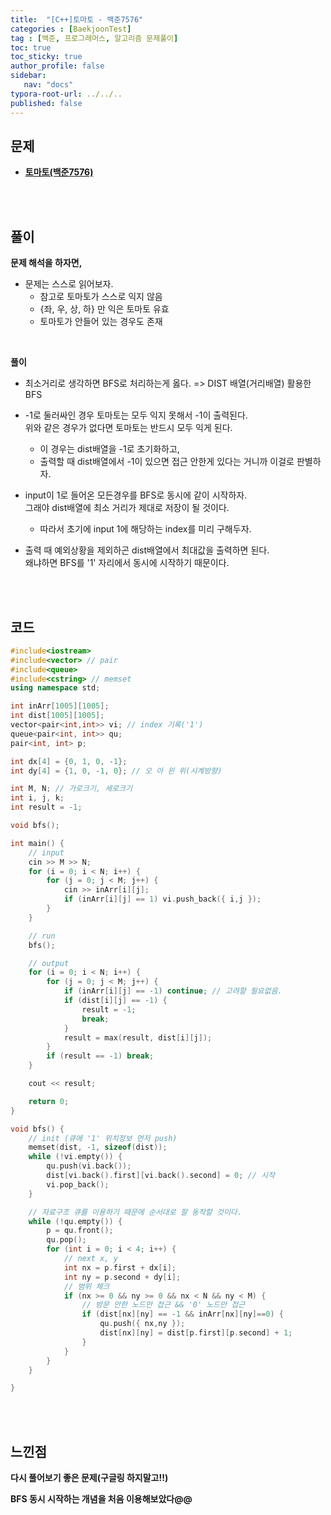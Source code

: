 ```yaml
---
title:  "[C++]토마토 - 백준7576"
categories : [BaekjoonTest]
tag : [백준, 프로그래머스, 알고리즘 문제풀이]
toc: true
toc_sticky: true
author_profile: false
sidebar:
   nav: "docs"
typora-root-url: ../../..
published: false
---
```




## 문제

* **[토마토(백준7576)](https://www.acmicpc.net/problem/7576)**

<br><br>

## 풀이

**문제 해석을 하자면,**

* 문제는 스스로 읽어보자. 
  * 참고로 토마토가 스스로 익지 않음
  * {좌, 우, 상, 하} 만 익은 토마토 유효
  * 토마토가 안들어 있는 경우도 존재
  

<br>

**풀이**

* 최소거리로 생각하면 BFS로 처리하는게 옳다. => DIST 배열(거리배열) 활용한 BFS
* -1로 둘러싸인 경우 토마토는 모두 익지 못해서 -1이 출력된다.  
  위와 같은 경우가 없다면 토마토는 반드시 모두 익게 된다.
  * 이 경우는 dist배열을 -1로 초기화하고,
  * 출력할 때 dist배열에서 -1이 있으면 접근 안한게 있다는 거니까 이걸로 판별하자.

* input이 1로 들어온 모든경우를 BFS로 동시에 같이 시작하자.  
  그래야 dist배열에 최소 거리가 제대로 저장이 될 것이다.
  * 따라서 초기에 input 1에 해당하는 index를 미리 구해두자.

* 출력 때 예외상황을 제외하곤 dist배열에서 최대값을 출력하면 된다.  
  왜냐하면 BFS를 '1' 자리에서 동시에 시작하기 때문이다.

<br><br>

## 코드

```c++
#include<iostream>
#include<vector> // pair
#include<queue>
#include<cstring> // memset
using namespace std;

int inArr[1005][1005];
int dist[1005][1005];
vector<pair<int,int>> vi; // index 기록('1')
queue<pair<int, int>> qu;
pair<int, int> p;

int dx[4] = {0, 1, 0, -1}; 
int dy[4] = {1, 0, -1, 0}; // 오 아 왼 위(시계방향)

int M, N; // 가로크기, 세로크기
int i, j, k;
int result = -1;

void bfs();

int main() {
	// input
	cin >> M >> N;
	for (i = 0; i < N; i++) {
		for (j = 0; j < M; j++) {
			cin >> inArr[i][j];
			if (inArr[i][j] == 1) vi.push_back({ i,j });
		}
	}

	// run
	bfs();

	// output
	for (i = 0; i < N; i++) {
		for (j = 0; j < M; j++) {
			if (inArr[i][j] == -1) continue; // 고려할 필요없음.
			if (dist[i][j] == -1) {
				result = -1;
				break;
			}
			result = max(result, dist[i][j]);
		}
		if (result == -1) break;
	}

	cout << result;

	return 0;
}

void bfs() {
	// init (큐에 '1' 위치정보 먼저 push)
	memset(dist, -1, sizeof(dist));
	while (!vi.empty()) {
		qu.push(vi.back());
		dist[vi.back().first][vi.back().second] = 0; // 시작
		vi.pop_back();
	}

	// 자료구조 큐를 이용하기 때문에 순서대로 잘 동작할 것이다.
	while (!qu.empty()) {
		p = qu.front();
		qu.pop();
		for (int i = 0; i < 4; i++) {
			// next x, y
			int nx = p.first + dx[i];
			int ny = p.second + dy[i];
			// 범위 체크
			if (nx >= 0 && ny >= 0 && nx < N && ny < M) {
				// 방문 안한 노드만 접근 && '0' 노드만 접근
				if (dist[nx][ny] == -1 && inArr[nx][ny]==0) {
					qu.push({ nx,ny });
					dist[nx][ny] = dist[p.first][p.second] + 1;
				}
			}
		}
	}

}
```

<br><br>

## 느낀점

**다시 풀어보기 좋은 문제(구글링 하지말고!!)**

**BFS 동시 시작하는 개념을 처음 이용해보았다@@**
